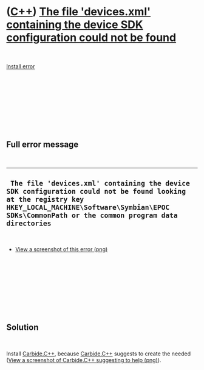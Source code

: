



 

 

 

 

 

([C++](Cpp.htm)) [The file 'devices.xml' containing the device SDK configuration could not be found](CppInstallErrorDevicesXmlNotFound.htm)
===========================================================================================================================================

 

[Install error](CppInstallError.htm)

 

 

 

 

 

Full error message
------------------

 

  ------------------------------------------------------------------------------------------------------------------------------------------------------------------------------------------------------------------
  ` The file 'devices.xml' containing the device SDK configuration could not be found looking at the registry key HKEY_LOCAL_MACHINE\Software\Symbian\EPOC SDKs\CommonPath or the common program data directories`
  ------------------------------------------------------------------------------------------------------------------------------------------------------------------------------------------------------------------

 

-   [View a screenshot of this
    error (png)](CppInstallErrorDevicesXmlNotFound.png)

 

 

 

 

 

Solution
--------

 

Install [Carbide.C++](CppCarbideCpp.htm), because
[Carbide.C++](CppCarbideCpp.htm) suggests to create the needed ([View a
screenshot of Carbide.C++ suggesting to help
(png)](CppInstallErrorDevicesXmlNotFoundCarbideCppFix.png)).

 

 

 

 

 





 



